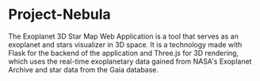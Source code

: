 # Project-Nebula
The Exoplanet 3D Star Map Web Application is a tool that serves as an exoplanet and stars visualizer in 3D space. It is a technology made with Flask for the backend of the application and Three.js for 3D rendering, which uses the real-time exoplanetary data gained from NASA's Exoplanet Archive and star data from the Gaia database. 
